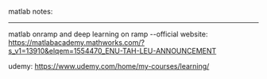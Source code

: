 matlab notes:
*****************************************************************************************************************************
matlab onramp and deep learning on ramp --official website:
https://matlabacademy.mathworks.com/?s_v1=13910&elqem=1554470_ENU-TAH-LEU-ANNOUNCEMENT

udemy:
https://www.udemy.com/home/my-courses/learning/
